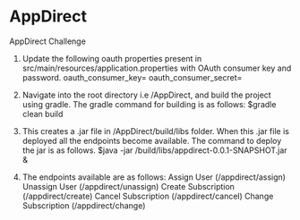 # AppDirect
AppDirect Challenge

1) Update the following oauth properties present in src/main/resources/application.properties with OAuth consumer key and password.
    oauth_consumer_key=<OAuth consumer key>
    oauth_consumer_secret=<OAuth password>
    
2) Navigate into the root directory i.e /AppDirect, and build the project using gradle. The gradle command for building is as follows:
    $gradle clean build 

3) This creates a .jar file in /AppDirect/build/libs folder. When this .jar file is deployed all the endpoints become available. The command to deploy the jar is as follows.
    $java -jar /build/libs/appdirect-0.0.1-SNAPSHOT.jar &

4) The endpoints available are as follows:
  Assign User (/appdirect/assign)
  Unassign User (/appdirect/unassign)
  Create Subscription (/appdirect/create)
  Cancel Subscription (/appdirect/cancel)
  Change Subscription (/appdirect/change)


